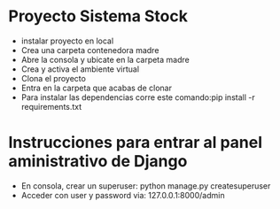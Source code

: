 <h1>Proyecto Sistema Stock</h1>
<ul>
    <li>instalar proyecto en local</li>
    <li>Crea una carpeta contenedora madre</li>
    <li>Abre la consola y ubicate en la carpeta madre</li>
    <li>Crea y activa el ambiente virtual</li>
    <li>Clona el proyecto</li>
    <li>Entra en la carpeta que acabas de clonar</li>
    <li>Para instalar las dependencias corre este comando:pip install -r requirements.txt</li>
</ul>
<h1>
    Instrucciones para entrar al panel aministrativo de Django
    
</h1>
<ul>
    <li>En consola, crear un superuser:
        python manage.py createsuperuser</li>
    <li>Acceder con user y password via:
         127.0.0.1:8000/admin</li>
</ul>